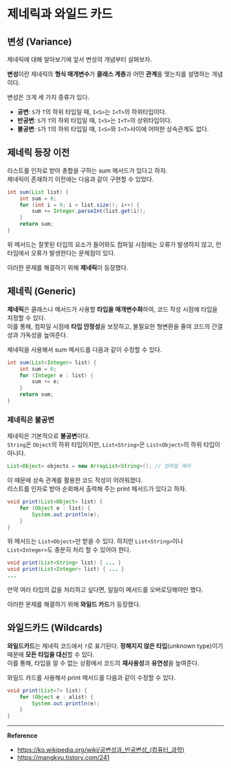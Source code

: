 # 제네릭과 와일드 카드
## 변성 (Variance)
제네릭에 대해 알아보기에 앞서 변성의 개념부터 살펴보자.

**변성**이란 제네릭의 **형식 매개변수**가 **클래스 계층**과 어떤 **관계**를 맺는지를 설명하는 개념이다.

변성은 크게 세 가지 종류가 있다.
- **공변**: `S`가 `T`의 하위 타입일 때, `I<S>`는 `I<T>`의 하위타입이다.
- **반공변**: `S`가 `T`의 하위 타입일 때, `I<S>`는 `I<T>`의 상위타입이다.
- **불공변**: `S`가 `T`의 하위 타입일 때, `I<S>`와 `I<T>`사이에 어떠한 상속관계도 없다.

## 제네릭 등장 이전
리스트를 인자로 받아 총합을 구하는 sum 메서드가 있다고 하자.<br>
제네릭이 존재하기 이전에는 다음과 같이 구현할 수 있었다.
```java
int sum(List list) {
    int sum = 0;
    for (int i = 0; i < list.size(); i++) {
        sum += Integer.parseInt(list.get(i));
    }
    return sum;
}
```
위 메서드는 잘못된 타입의 요소가 들어와도 컴파일 시점에는 오류가 발생하지 않고, 런타임에서 오류가 발생한다는 문제점이 있다.

이러한 문제를 해결하기 위해 **제네릭**이 등장했다.
  
## 제네릭 (Generic)
**제네릭**은 클래스나 메서드가 사용할 **타입을 매개변수화**하여, 코드 작성 시점에 타입을 지정할 수 있다.<br>
이를 통해, 컴파일 시점에 **타입 안정성**을 보장하고, 불필요한 형변환을 줄여 코드의 간결성과 가독성을 높여준다.

제네릭을 사용해서 sum 메서드를 다음과 같이 수정할 수 있다.
```java
int sum(List<Integer> list) {
    int sum = 0;
    for (Integer e : list) {
        sum += e;
    }
    return sum;
}
```

### 제네릭은 불공변
제네릭은 기본적으로 **불공변**이다.<br>
`String`은 `Object`의 하위 타입이지만, `List<String>`은 `List<Object>`의 하위 타입이 아니다.
```java
List<Object> objects = new ArrayList<String>(); // 컴파일 에러
```

이 때문에 상속 관계를 활용한 코드 작성이 어려워졌다.<br>
리스트를 인자로 받아 순회해서 출력해 주는 print 메서드가 있다고 하자.
```java
void print(List<Object> list) {
    for (Object e : list) {
        System.out.println(e);
    }
}
```
위 메서드는 `List<Object>`만 받을 수 있다. 하지만 `List<String>`이나 `List<Integer>`도 충분히 처리 할 수 있어야 한다.
```java
void print(List<String> list) { ... }
void print(List<Integer> list) { ... }
...
```
만약 여러 타입의 값을 처리하고 싶다면, 일일이 메서드를 오버로딩해야만 했다.

이러한 문제를 해결하기 위해 **와일드 카드**가 등장했다.

## 와일드카드 (Wildcards)
**와일드카드**는 제네릭 코드에서 `?`로 표기된다. **정해지지 않은 타입**(unknown type)이기 때문에 **모든 타입을 대신**할 수 있다.<br>
이를 통해, 타입을 알 수 없는 상황에서 코드의 **재사용성**과 **유연성**을 높여준다.

와일드 카드를 사용해서 print 메서드를 다음과 같이 수정할 수 있다.
```java
void print(List<?> list) {
    for (Object e : alist) {
        System.out.println(e);
    }
}
```

---
**Reference**<br>
- https://ko.wikipedia.org/wiki/공변성과_반공변성_(컴퓨터_과학)
- https://mangkyu.tistory.com/241
